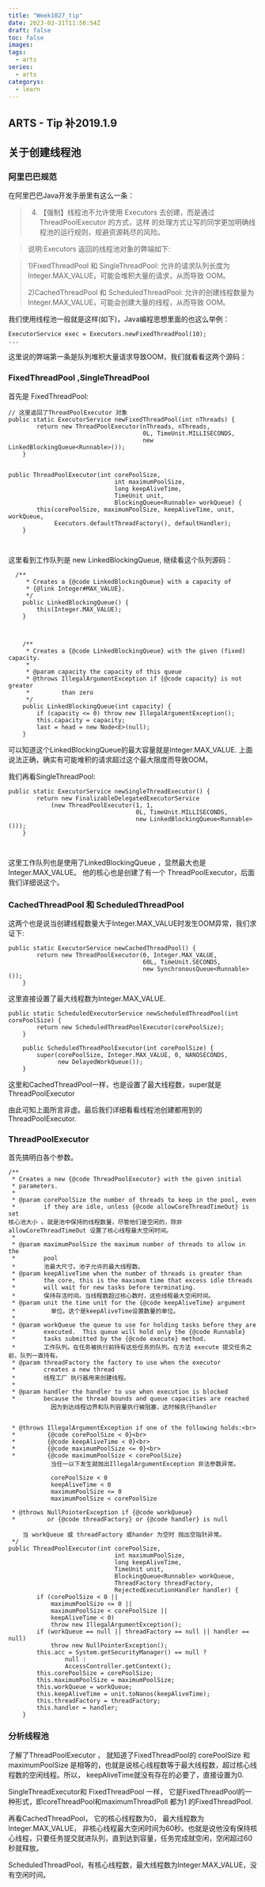 ```yaml
---
title: "Week1027_tip"
date: 2023-03-31T11:58:54Z
draft: false 
toc: false
images:
tags:
  - arts 
series:
  - arts 
categorys:
  - learn 
---
```


## ARTS - Tip 补2019.1.9 
## 关于创建线程池

### 阿里巴巴规范
在阿里巴巴Java开发手册里有这么一条：

> 4. 【强制】线程池不允许使用 Executors 去创建，而是通过 ThreadPoolExecutor 的方式，这样
的处理方式让写的同学更加明确线程池的运行规则，规避资源耗尽的风险。 

>说明:Executors 返回的线程池对象的弊端如下:

>1)FixedThreadPool 和 SingleThreadPool:
允许的请求队列长度为 Integer.MAX_VALUE，可能会堆积大量的请求，从而导致 OOM。 
>
>2)CachedThreadPool 和 ScheduledThreadPool:
允许的创建线程数量为 Integer.MAX_VALUE，可能会创建大量的线程，从而导致 OOM。


我们使用线程池一般就是这样(如下)，Java编程思想里面的也这么举例：

```
ExecutorService exec = Executors.newFixedThreadPool(10);
...

```

这里说的弊端第一条是队列堆积大量请求导致OOM，我们就看看这两个源码：

### FixedThreadPool ,SingleThreadPool

首先是 FixedThreadPool:

```
// 这里返回了ThreadPoolExecutor 对象
public static ExecutorService newFixedThreadPool(int nThreads) {
        return new ThreadPoolExecutor(nThreads, nThreads,
                                      0L, TimeUnit.MILLISECONDS,
                                      new LinkedBlockingQueue<Runnable>());
    }
    
    
public ThreadPoolExecutor(int corePoolSize,
                              int maximumPoolSize,
                              long keepAliveTime,
                              TimeUnit unit,
                              BlockingQueue<Runnable> workQueue) {
        this(corePoolSize, maximumPoolSize, keepAliveTime, unit, workQueue,
             Executors.defaultThreadFactory(), defaultHandler);
    }
    
    

```

这里看到工作队列是 new LinkedBlockingQueue<Runnable>, 继续看这个队列源码：

```
  /**
     * Creates a {@code LinkedBlockingQueue} with a capacity of
     * {@link Integer#MAX_VALUE}.
     */
    public LinkedBlockingQueue() {
        this(Integer.MAX_VALUE);
    }
    
    
    
    /**
     * Creates a {@code LinkedBlockingQueue} with the given (fixed) capacity.
     *
     * @param capacity the capacity of this queue
     * @throws IllegalArgumentException if {@code capacity} is not greater
     *         than zero
     */
    public LinkedBlockingQueue(int capacity) {
        if (capacity <= 0) throw new IllegalArgumentException();
        this.capacity = capacity;
        last = head = new Node<E>(null);
    }

```
可以知道这个LinkedBlockingQueue的最大容量就是Integer.MAX_VALUE. 上面说法正确，确实有可能堆积的请求超过这个最大限度而导致OOM。

我们再看SingleThreadPool:

```
public static ExecutorService newSingleThreadExecutor() {
        return new FinalizableDelegatedExecutorService
            (new ThreadPoolExecutor(1, 1,
                                    0L, TimeUnit.MILLISECONDS,
                                    new LinkedBlockingQueue<Runnable>()));
    }
    
    
```

这里工作队列也是使用了LinkedBlockingQueue ，显然最大也是Integer.MAX_VALUE。 他的核心也是创建了有一个 ThreadPoolExecutor，后面我们详细说这个。

### CachedThreadPool 和 ScheduledThreadPool 

这两个也是说当创建线程数量大于Integer.MAX_VALUE时发生OOM异常，我们求证下:

```
public static ExecutorService newCachedThreadPool() {
        return new ThreadPoolExecutor(0, Integer.MAX_VALUE,
                                      60L, TimeUnit.SECONDS,
                                      new SynchronousQueue<Runnable>());
    }

```
这里直接设置了最大线程数为Integer.MAX_VALUE.

```
public static ScheduledExecutorService newScheduledThreadPool(int corePoolSize) {
        return new ScheduledThreadPoolExecutor(corePoolSize);
    }
    
    public ScheduledThreadPoolExecutor(int corePoolSize) {
        super(corePoolSize, Integer.MAX_VALUE, 0, NANOSECONDS,
              new DelayedWorkQueue());
    }
```





这里和CachedThreadPool一样，也是设置了最大线程数，super就是ThreadPoolExecutor

由此可知上面所言非虚。最后我们详细看看线程池创建都用到的ThreadPoolExecutor.

### ThreadPoolExecutor

首先搞明白各个参数。

```
/**
 * Creates a new {@code ThreadPoolExecutor} with the given initial
 * parameters.
 *
 * @param corePoolSize the number of threads to keep in the pool, even
 *        if they are idle, unless {@code allowCoreThreadTimeOut} is set
核心池大小 。就是池中保持的线程数量，尽管他们是空闲的，除非 allowCoreThreadTimeOut 设置了核心线程最大空闲时间。
 *        
 * @param maximumPoolSize the maximum number of threads to allow in the
 *        pool
 *        池最大尺寸。池子允许的最大线程数。
 * @param keepAliveTime when the number of threads is greater than
 *        the core, this is the maximum time that excess idle threads
 *        will wait for new tasks before terminating.
 *        保持存活时间。当线程数超过核心数时，这些线程最大空闲时间。
 * @param unit the time unit for the {@code keepAliveTime} argument
 * 			单位。这个是keepAliveTime设置数量的单位。
 * 		 
 * @param workQueue the queue to use for holding tasks before they are
 *        executed.  This queue will hold only the {@code Runnable}
 *        tasks submitted by the {@code execute} method.
 *        工作队列。在任务被执行前持有这些任务的队列。在方法 execute 提交任务之前，队列一直持有。
 * @param threadFactory the factory to use when the executor
 *        creates a new thread
 *        线程工厂 执行器用来创建线程。
 *        
 * @param handler the handler to use when execution is blocked
 *        because the thread bounds and queue capacities are reached
			因为到达线程边界和队列容量执行被阻塞，这时候执行handler
 
 
 * @throws IllegalArgumentException if one of the following holds:<br>
 *         {@code corePoolSize < 0}<br>
 *         {@code keepAliveTime < 0}<br>
 *         {@code maximumPoolSize <= 0}<br>
 *         {@code maximumPoolSize < corePoolSize}
			当任一以下发生就抛出IllegalArgumentException 非法参数异常。
			
			corePoolSize < 0
			keepAliveTime < 0
			maximumPoolSize <= 0
			maximumPoolSize < corePoolSize

 * @throws NullPointerException if {@code workQueue}
 *         or {@code threadFactory} or {@code handler} is null

 	当 workQueue 或 threadFactory 或hander 为空时 抛出空指针异常。
 */
public ThreadPoolExecutor(int corePoolSize,
                              int maximumPoolSize,
                              long keepAliveTime,
                              TimeUnit unit,
                              BlockingQueue<Runnable> workQueue,
                              ThreadFactory threadFactory,
                              RejectedExecutionHandler handler) {
        if (corePoolSize < 0 ||
            maximumPoolSize <= 0 ||
            maximumPoolSize < corePoolSize ||
            keepAliveTime < 0)
            throw new IllegalArgumentException();
        if (workQueue == null || threadFactory == null || handler == null)
            throw new NullPointerException();
        this.acc = System.getSecurityManager() == null ?
                null :
                AccessController.getContext();
        this.corePoolSize = corePoolSize;
        this.maximumPoolSize = maximumPoolSize;
        this.workQueue = workQueue;
        this.keepAliveTime = unit.toNanos(keepAliveTime);
        this.threadFactory = threadFactory;
        this.handler = handler;
    }

```


### 分析线程池
了解了ThreadPoolExecutor ， 就知道了FixedThreadPool的  corePoolSize 和maximumPoolSize 是相等的，也就是说核心线程数等于最大线程数，超过核心线程数的空闲线程。所以， keepAliveTime就没有存在的必要了，直接设置为0.

SingleThreadExecutor和 FixedThreadPool 一样， 它是FixedThreadPool的一种形式，即coreThreadPool和maximumThreadPoll 都为1 的FixedThreadPool.


再看CachedThreadPool， 它的核心线程数为0， 最大线程数为Integer.MAX_VALUE， 非核心线程最大空闲时间为60秒。也就是说他没有保持核心线程，只要任务提交就进队列，直到达到容量，任务完成就空闲，空闲超过60秒就释放。


ScheduledThreadPool，有核心线程数，最大线程数为Integer.MAX_VALUE，没有空闲时间。

